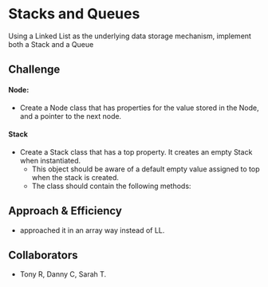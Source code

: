 # Stacks and Queues
Using a Linked List as the underlying data storage mechanism, implement both a Stack and a Queue
    
## Challenge
#### Node: 
  - Create a Node class that has properties for the value stored in the Node, and a pointer to the next node.
#### Stack
  - Create a Stack class that has a top property. It creates an empty Stack when instantiated.
    - This object should be aware of a default empty value assigned to top when the stack is created.
    - The class should contain the following methods:


## Approach & Efficiency
- approached it in an array way instead of LL.

## Collaborators
- Tony R, Danny C, Sarah T.
